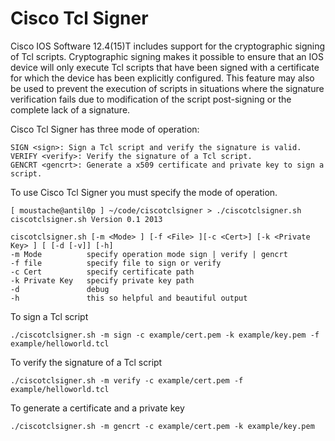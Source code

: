 Cisco Tcl Signer
================

Cisco IOS Software 12.4(15)T includes support for the cryptographic signing of Tcl scripts. Cryptographic signing makes it possible to ensure that an IOS device will only execute Tcl scripts that have been signed with a certificate for which the device has been explicitly configured. This feature may also be used to prevent the execution of scripts in situations where the signature verification fails due to modification of the script post-signing or the complete lack of a signature.

Cisco Tcl Signer has three mode of operation:

    SIGN <sign>: Sign a Tcl script and verify the signature is valid.
    VERIFY <verify>: Verify the signature of a Tcl script.
    GENCRT <gencrt>: Generate a x509 certificate and private key to sign a script. 

To use Cisco Tcl Signer you must specify the mode of operation.

    [ moustache@antil0p ] ~/code/ciscotclsigner > ./ciscotclsigner.sh
    ciscotclsigner.sh Version 0.1 2013

    ciscotclsigner.sh [-m <Mode> ] [-f <File> ][-c <Cert>] [-k <Private Key> ] [ [-d [-v]] [-h]
    -m Mode          specify operation mode sign | verify | gencrt
    -f file          specify file to sign or verify
    -c Cert          specify certificate path
    -k Private Key   specify private key path
    -d               debug
    -h               this so helpful and beautiful output

To sign a Tcl script

    ./ciscotclsigner.sh -m sign -c example/cert.pem -k example/key.pem -f example/helloworld.tcl

To verify the signature of a Tcl script

    ./ciscotclsigner.sh -m verify -c example/cert.pem -f example/helloworld.tcl

To generate a certificate and a private key

    ./ciscotclsigner.sh -m gencrt -c example/cert.pem -k example/key.pem
